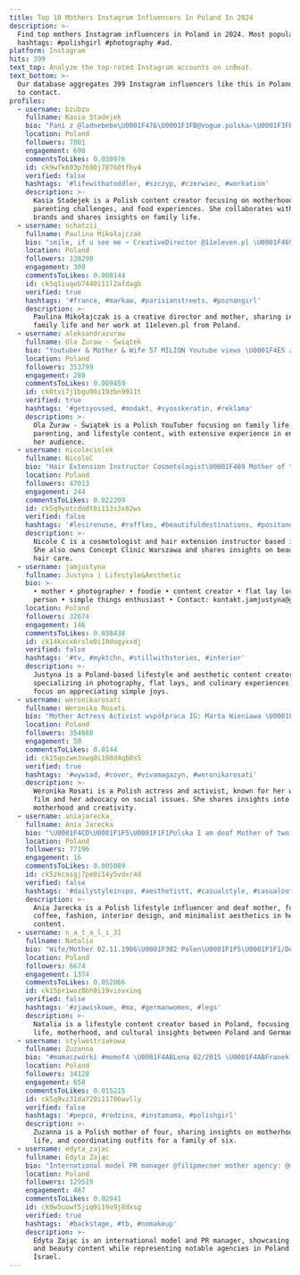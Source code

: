```yaml
---
title: Top 10 Mothers Instagram Influencers In Poland In 2024
description: >-
  Find top mothers Instagram influencers in Poland in 2024. Most popular
  hashtags: #polishgirl #photography #ad.
platform: Instagram
hits: 399
text_top: Analyze the top-rated Instagram accounts on inBeat.
text_bottom: >-
  Our database aggregates 399 Instagram influencers like this in Poland for you
  to contact.
profiles:
  - username: bzubzu
    fullname: Kasia Stadejek
    bio: "Pani z @ladnebebe\U0001F476\U0001F3FB@vogue.polska✍\U0001F3FB @purohotels\U0001F355 #mothering #struggling #exfoodie #nienapisałamżadnegoebooka Moje życie: @tego_nie_zjadlo_moje_dziecko"
    location: Poland
    followers: 7801
    engagement: 690
    commentsToLikes: 0.030976
    id: ck9wfk603p7690j78760tfhy4
    verified: false
    hashtags: '#lifewithatoddler, #szczyp, #czerwiec, #workation'
    description: >-
      Kasia Stadejek is a Polish content creator focusing on motherhood,
      parenting challenges, and food experiences. She collaborates with various
      brands and shares insights on family life.
  - username: schatzii_
    fullname: Paulina Mikołajczak
    bio: "smile, if u see me ✂️ CreativeDirector @11eleven.pl \U0001F469‍\U0001F467‍\U0001F466 MOTHER OF TWO24/7 \U0001D4D0&\U0001D4E1 \U0001F48C pr.schatzii@gmail.com"
    location: Poland
    followers: 138290
    engagement: 300
    commentsToLikes: 0.008144
    id: ck5q1iuqeb7440i11l2afdagb
    verified: true
    hashtags: '#france, #markaw, #parisianstreets, #poznangirl'
    description: >-
      Paulina Mikołajczak is a creative director and mother, sharing insights on
      family life and her work at 11eleven.pl from Poland.
  - username: aleksandrazuraw
    fullname: Ola Żuraw - Świątek
    bio: "Youtuber & Mother & Wife 57 MILION Youtube views \U0001F4E5 zuraw.kontakt@gmail.com #girlboss @ojo_lenses @matkalajdaczka \U0001F338 #olażuraw"
    location: Poland
    followers: 353799
    engagement: 280
    commentsToLikes: 0.009459
    id: ck0tvi7j1bgu90i19zbn9911t
    verified: true
    hashtags: '#getsyossed, #modakt, #syosskeratin, #reklama'
    description: >-
      Ola Żuraw - Świątek is a Polish YouTuber focusing on family life,
      parenting, and lifestyle content, with extensive experience in engaging
      her audience.
  - username: nicoleciolek
    fullname: NicoleC
    bio: "Hair Extension Instructor Cosmetologist\U0001F489 Mother of two\U0001F476\U0001F3FB\U0001F467\U0001F3FBOwner:@conceptclinicwarszawa"
    location: Poland
    followers: 47013
    engagement: 244
    commentsToLikes: 0.022209
    id: ck5q9yotcdodt0i113s3x02ws
    verified: false
    hashtags: '#lesirenuse, #raffles, #beautifuldestinations, #positano'
    description: >-
      Nicole C is a cosmetologist and hair extension instructor based in Poland.
      She also owns Concept Clinic Warszawa and shares insights on beauty and
      hair care.
  - username: jamjustyna
    fullname: Justyna | Lifestyle&Aesthetic
    bio: >-
      • mother • photographer • foodie • content creator • flat lay lover • tea
      person • simple things enthusiast • Contact: kontakt.jamjustyna@gmail.com
    location: Poland
    followers: 32674
    engagement: 146
    commentsToLikes: 0.038438
    id: ck14kxcx6rsle0i19dogyxxdj
    verified: false
    hashtags: '#tv, #myktchn, #stillwithstories, #interior'
    description: >-
      Justyna is a Poland-based lifestyle and aesthetic content creator
      specializing in photography, flat lays, and culinary experiences, with a
      focus on appreciating simple joys.
  - username: weronikarosati
    fullname: Weronika Rosati
    bio: "Mother Actress Activist współpraca IG: Marta Wieniawa \U0001F4E9 WeronikaAnnaRosati@gmail.com"
    location: Poland
    followers: 354688
    engagement: 50
    commentsToLikes: 0.0144
    id: ck15qozwe3xwq0i190d4q60s5
    verified: true
    hashtags: '#wywiad, #cover, #vivamagazyn, #weronikarosati'
    description: >-
      Weronika Rosati is a Polish actress and activist, known for her work in
      film and her advocacy on social issues. She shares insights into
      motherhood and creativity.
  - username: aniajarecka_
    fullname: Ania Jarecka
    bio: "\U0001F4CD\U0001F1F5\U0001F1F1Polska I am deaf Mother of two sons ____ Lifestyle Coffee Fashion Interiors details Aesthetic Minimalism Earth tone"
    location: Poland
    followers: 77196
    engagement: 16
    commentsToLikes: 0.005089
    id: ck5zkcasgj7pe0i14y5vdxr4d
    verified: false
    hashtags: '#dailystyleinspo, #aesthetistt, #casualstyle, #casualoutfit'
    description: >-
      Ania Jarecka is a Polish lifestyle influencer and deaf mother, focusing on
      coffee, fashion, interior design, and minimalist aesthetics in her
      content.
  - username: n_a_t_a_l_i_31
    fullname: Natalia
    bio: "Wife/Mother 02.11.1986\U0001F382 Polen\U0001F1F5\U0001F1F1/Deutschland\U0001F1E9\U0001F1EA"
    location: Poland
    followers: 6674
    engagement: 1374
    commentsToLikes: 0.052066
    id: ck15pr1woz8bh0i19visvxinq
    verified: false
    hashtags: '#zjawiskowe, #ma, #germanwomen, #legs'
    description: >-
      Natalia is a lifestyle content creator based in Poland, focusing on family
      life, motherhood, and cultural insights between Poland and Germany.
  - username: stylwestrzakowa
    fullname: Zuzanna
    bio: "#mamaczwórki #momof4 \U0001F4ABLena 02/2015 \U0001F4ABFranek 04/2016 \U0001F4ABRóża 06/2018 \U0001F4ABŁucja 01/2021 #matchymatchy #familyof6 #motherhood"
    location: Poland
    followers: 34128
    engagement: 658
    commentsToLikes: 0.015215
    id: ck5q9vz31da720i11706wvlly
    verified: false
    hashtags: '#pepco, #rodzina, #instamama, #polishgirl'
    description: >-
      Zuzanna is a Polish mother of four, sharing insights on motherhood, family
      life, and coordinating outfits for a family of six.
  - username: edyta_zajac
    fullname: Edyta Zając
    bio: "International model PR manager @filipmecner mother agency: @mc2telaviv \U0001F1F5\U0001F1F1 @uncovermodelswarsaw \U0001F4CD contact: agnieszka@uncovermodels.com"
    location: Poland
    followers: 129519
    engagement: 487
    commentsToLikes: 0.02941
    id: ck0w5uuwf5jiq0i19u9j8dxsg
    verified: true
    hashtags: '#backstage, #tb, #nomakeup'
    description: >-
      Edyta Zając is an international model and PR manager, showcasing fashion
      and beauty content while representing notable agencies in Poland and
      Israel.
---
```


